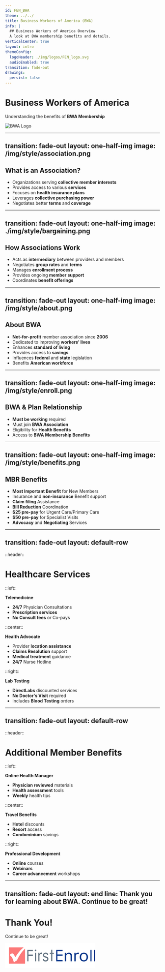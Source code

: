 ```yaml
---
id: FEN_BWA
theme: ../../
title: Business Workers of America (BWA)
info: |
  ## Business Workers of America Overview
  A look at BWA membership benefits and details.
verticalCenter: true
layout: intro
themeConfig:
  logoHeader: ./img/logos/FEN_logo.svg
  audioEnabled: true
transition: fade-out
drawings:
  persist: false
---
```

<div class="relative top-24">

<SlideAudio deckKey="FEN_BWA" />

  <div class="grid grid-cols-1 items-center py-8">

  # Business Workers of America

  Understanding the benefits of **BWA Membership**
  </div>
  <div class="grid grid-cols-1 gap-4 items-center py-8 mt-16">
    <img src="/img/logos/BWA_logo.png" class="h-12 pt-1 mix-blend-multiply" alt="BWA Logo">
  </div>
</div>

---
transition: fade-out
layout: one-half-img
image: /img/style/association.png
---

## What is an Association?

<v-clicks>

- Organizations serving **collective member interests**
- Provides access to various **services**
- Focuses on **health insurance plans**
- Leverages **collective purchasing power**
- Negotiates better **terms** and **coverage**

</v-clicks>

---
transition: fade-out
layout: one-half-img
image: ./img/style/bargaining.png
---

## How Associations Work

<v-clicks>

- Acts as **intermediary** between providers and members
- Negotiates **group rates** and **terms**
- Manages **enrollment process**
- Provides ongoing **member support**
- Coordinates **benefit offerings**

</v-clicks>

---
transition: fade-out
layout: one-half-img
image: /img/style/about.png
---

## About BWA

<v-clicks>

- **Not-for-profit** member association since **2006**
- Dedicated to improving **workers' lives**
- Enhances **standard of living**
- Provides access to **savings**
- Influences **federal** and **state** legislation
- Benefits **American workforce**

</v-clicks>

---
transition: fade-out
layout: one-half-img
image: /img/style/enroll.png
---

## BWA & Plan Relationship

<v-clicks>

- **Must be working** required
- Must join **BWA Association**
- Eligibility for **Health Benefits**
- Access to **BWA Membership Benefits**

</v-clicks>

---
transition: fade-out
layout: one-half-img
image: /img/style/benefits.png
---

## MBR Benefits

<v-clicks>

- **Most Important Benefit** for New Members
- Insurance and **non-insurance** Benefit support
- **Claim filing** Assistance
- **Bill Reduction** Coordination
- **$25 pre-pay** for Urgent Care/Primary Care
- **$50 pre-pay** for Specialist Visits
- **Advocacy** and **Negotiating** Services

</v-clicks>

---
transition: fade-out
layout: default-row
---

::header::
# Healthcare Services

::left::
<v-click>

**Telemedicine**
- **24/7** Physician Consultations
- **Prescription services** 
- **No Consult fees** or Co-pays
</v-click>

::center::
<v-click>

**Health Advocate**
- Provider **location assistance**
- **Claims Resolution** support
- **Medical treatment** guidance
- **24/7** Nurse Hotline
</v-click>

::right::
<v-click>

**Lab Testing**
- **DirectLabs** discounted services
- **No Doctor's Visit** required
- Includes **Blood Testing** orders
</v-click>

---
transition: fade-out
layout: default-row
---

::header::
# Additional Member Benefits

::left::
<v-click>

**Online Health Manager**
- **Physician reviewed** materials
- **Health assessment** tools
- **Weekly** health tips
</v-click>

::center::
<v-click>

**Travel Benefits**
- **Hotel** discounts
- **Resort** access
- **Condominium** savings
</v-click>

::right::
<v-click>

**Professional Development**
- **Online** courses
- **Webinars**
- **Career advancement** workshops
</v-click>

---
transition: fade-out
layout: end
line: Thank you for learning about BWA. Continue to be great!
---

# Thank You!

Continue to be great!

<img src="./img/logos/FEN_logo.svg" class="h-12 mt-32" alt="FirstEnroll Logo">



